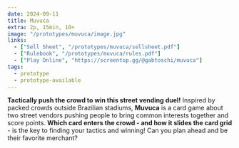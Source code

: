 ```yaml
---
date: 2024-09-11
title: Muvuca
extra: 2p, 15min, 10+
image: "/prototypes/muvuca/image.jpg"
links:
  - ["Sell Sheet", "/prototypes/muvuca/sellsheet.pdf"]
  - ["Rulebook", "/prototypes/muvuca/rules.pdf"]
  - ["Play Online", "https://screentop.gg/@gabtoschi/muvuca"]
tags:
  - prototype
  - prototype-available
---
```


**Tactically push the crowd to win this street vending duel!** Inspired by packed crowds outside Brazilian stadiums, **Muvuca** is a card game about two street vendors pushing people to bring common interests together and score points. **Which card enters the crowd - and how it slides the card grid** - is the key to finding your tactics and winning! Can you plan ahead and be their favorite merchant?
